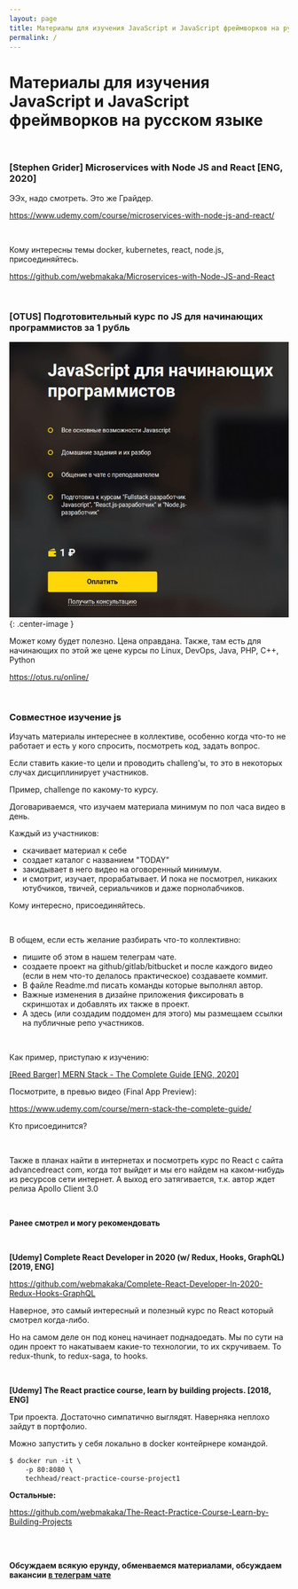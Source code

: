 ```yaml
---
layout: page
title: Материалы для изучения JavaScript и JavaScript фреймворков на русском языке
permalink: /
---
```


# Материалы для изучения JavaScript и JavaScript фреймворков на русском языке

<br/>

### [Stephen Grider] Microservices with Node JS and React [ENG, 2020]

ЭЭх, надо смотреть.
Это же Грайдер.

https://www.udemy.com/course/microservices-with-node-js-and-react/

<br/>

Кому интересны темы docker, kubernetes, react, node.js, присоединяйтесь.

https://github.com/webmakaka/Microservices-with-Node-JS-and-React

<br/>

### [OTUS] Подготовительный курс по JS для начинающих программистов за 1 рубль

![Otus JS Видеокурс за 1 рубль](/img/otus-js-1-rub.jpg 'Otus JS Видеокурс за 1 рубль'){: .center-image }

Может кому будет полезно. Цена оправдана.
Также, там есть для начинающих по этой же цене курсы по Linux, DevOps, Java, PHP, C++, Python

https://otus.ru/online/

<br/>

### Совместное изучение js

Изучать материалы интереснее в коллективе, особенно когда что-то не работает и есть у кого спросить, посмотреть код, задать вопрос.

Если ставить какие-то цели и проводить challeng'ы, то это в некоторых случах дисциплинирует участников.

Пример, challenge по какому-то курсу.

Договариваемся, что изучаем материала минимум по пол часа видео в день.

Каждый из участников:

- скачивает материал к себе
- создает каталог с названием "TODAY"
- закидывает в него видео на оговоренный минимум.
- и смотрит, изучает, прорабатывает. И пока не посмотрел, никаких ютубчиков, твичей, сериальчиков и даже порнолабчиков.

Кому интересно, присоединяйтесь.

<br/>

В общем, если есть желание разбирать что-то коллективно:

- пишите об этом в нашем телеграм чате.
- создаете проект на github/gitlab/bitbucket и после каждого видео (если в нем что-то делалось практическое) создаваете коммит.
- В файле Readme.md писать команды которые выполнял автор.
- Важные изменения в дизайне приложения фиксировать в скриншотах и добавлять их также в проект.
- А здесь (или создадим поддомен для этого) мы размещаем ссылки на публичные репо участников.

<br/>

Как пример, приступаю к изучению:

<a href="https://github.com/webmakaka/MERN-Stack-The-Complete-Guide" rel="nofollow">[Reed Barger] MERN Stack - The Complete Guide [ENG, 2020]</a>

Посмотрите, в превью видео (Final App Preview):

https://www.udemy.com/course/mern-stack-the-complete-guide/

Кто присоединится?

<br/>

Также в планах найти в интернетах и посмотреть курс по React с сайта advancedreact com, когда тот выйдет и мы его найдем на каком-нибудь из ресурсов сети интернет. А выход его затягивается, т.к. автор ждет релиза Apollo Client 3.0

<br/>

**Ранее смотрел и могу рекомендовать**

<br/>

**[Udemy] Complete React Developer in 2020 (w/ Redux, Hooks, GraphQL) [2019, ENG]**

https://github.com/webmakaka/Complete-React-Developer-In-2020-Redux-Hooks-GraphQL

Наверное, это самый интересный и полезный курс по React который смотрел когда-либо.

Но на самом деле он под конец начинает поднадоедать. Мы по сути на один проект то накатываем какие-то технологии, то их скручиваем. То redux-thunk, to redux-saga, to hooks.

<br/>

**[Udemy] The React practice course, learn by building projects. [2018, ENG]**

Три проекта. Достаточно симпатично выглядят. Наверняка неплохо зайдут в портфолио.

Можно запустить у себя локально в docker контейрнере командой.

```
$ docker run -it \
    -p 80:8080 \
    techhead/react-practice-course-project1
```

**Остальные:**

https://github.com/webmakaka/The-React-Practice-Course-Learn-by-Building-Projects

<br/>
<br/>

**Обсуждаем всякую ерунду, обменваемся материалами, обсуждаем вакансии <a href="/chat/">в телеграм чате</a>**
